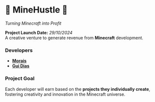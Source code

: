 # 🚀 **MineHustle** 🚀  
*Turning Minecraft into Profit*  

**Project Launch Date:** *29/10/2024*  
A creative venture to generate revenue from **Minecraft** development.  

### Developers  
- **[Morais](https://github.com/M0rais/)**  
- **[Gui Dias](https://github.com/Gui23Dias/)**  

### Project Goal  
Each developer will earn based on the **projects they individually create**, fostering creativity and innovation in the Minecraft universe.  
